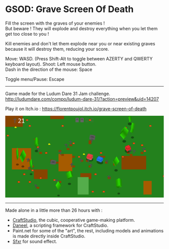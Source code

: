 # GSOD: Grave Screen Of Death

Fill the screen with the graves of your enemies !  
But beware ! They will explode and destroy everything when you let them get too close to you !

Kill enemies and don't let them explode near you or near existing graves because it will destroy them, reducing your score. 

Move: WASD. (Press Shift-Alt to toggle between AZERTY and QWERTY keyboard layout). 
Shoot: Left mouse button.  
Dash in the direction of the mouse: Space

Toggle menu/Pause: Escape  

---

Game made for the Ludum Dare 31 Jam challenge.
http://ludumdare.com/compo/ludum-dare-31/?action=preview&uid=14207

Play it on Itch.io : https://florentpoujol.itch.io/grave-screen-of-death

![](screen4.png)

---

Made alone in a little more than 26 hours with : 

- [CraftStudio](http://craftstud.io), the cubic, cooperative game-making platform.
- [Daneel](https://static.florentpoujol.fr/daneel), a scripting framework for CraftStudio.
- Paint.net for some of the "art", the rest, including models and animations is made directly inside CraftStudio.
- [Sfxr](http://www.drpetter.se/project_sfxr.html) for sound effect.
